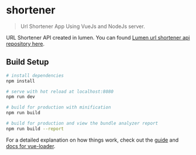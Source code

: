 # shortener

> Url Shortener App Using VueJs and NodeJs server.

URL Shortener API created in lumen. You can found [Lumen url shortener api repository here](https://github.com/hkp22/lumen-url-shortener-api).

## Build Setup

``` bash
# install dependencies
npm install

# serve with hot reload at localhost:8080
npm run dev

# build for production with minification
npm run build

# build for production and view the bundle analyzer report
npm run build --report
```

For a detailed explanation on how things work, check out the [guide](http://vuejs-templates.github.io/webpack/) and [docs for vue-loader](http://vuejs.github.io/vue-loader).
